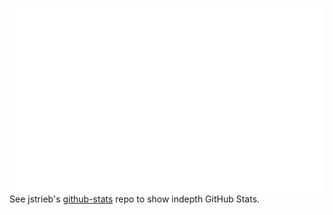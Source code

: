  <!--![](https://cr-skills-chart-widget.azurewebsites.net/api/api?username=cskroonenberg)-->

![](https://github.com/cskroonenberg/cskroonenberg/blob/master/generated/languages.svg)
<br>
<text>See jstrieb's <a href="https://github.com/jstrieb/github-stats">github-stats</a> repo to show indepth GitHub Stats.</text>
<br>
<!--<text>More about me can be found <a href="https://people.eecs.ku.edu/~c699k482/eecs-448-lab8/task3/task3.html">here</a></text>--->

